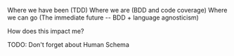 Where we have been (TDD)
Where we are (BDD and code coverage)
Where we can go (The immediate future -- BDD + language agnosticism)

How does this impact me?

TODO: Don't forget about Human Schema